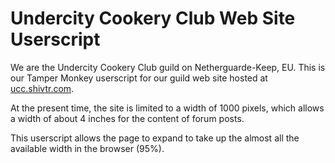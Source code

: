 # Undercity Cookery Club Web Site Userscript
We are the Undercity Cookery Club guild on Netherguarde-Keep, EU. This is our Tamper Monkey userscript for our guild web site hosted at [ucc.shivtr.com]().

At the present time, the site is limited to a width of 1000 pixels, which allows a width of about 4 inches for the content of forum posts. 

This userscript allows the page to expand to take up the almost all the available width in the browser (95%).

